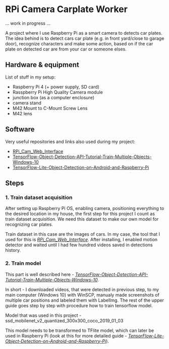 # RPi Camera Carplate Worker

... work in progress ...

A project where I use Raspberry Pi as a smart camera to detects car plates. The idea behind is to detect cars car plate (e.g. in front yard/close to garage door), recognize characters and make some action, based on if the car plate on detected car are from your car or someone elses. 

## Hardware & equipment

List of stuff in my setup:
* Raspberry Pi 4 (+ power supply, SD card)
* Rasspberry Pi High Quality Camera module
* junction box (as a computer enclosure)
* camera stand
* M42 Mount to C-Mount Screw Lens
* M42 lens


## Software

Very useful repositories and links also used during my project:
* [RPi_Cam_Web_Interface](https://github.com/silvanmelchior/RPi_Cam_Web_Interface)
* [
TensorFlow-Object-Detection-API-Tutorial-Train-Multiple-Objects-Windows-10](https://github.com/EdjeElectronics/TensorFlow-Object-Detection-API-Tutorial-Train-Multiple-Objects-Windows-10)
* [TensorFlow-Lite-Object-Detection-on-Android-and-Raspberry-Pi](https://github.com/EdjeElectronics/TensorFlow-Lite-Object-Detection-on-Android-and-Raspberry-Pi)


## Steps

### 1. Train dataset acquisition

After setting up Raspberry Pi OS, enabling camera, positioning everything to the desired location in my house, the first step for this project I count as train dataset acquisition. We need this dataset to make our own model for recognizing car plates.

Train dataset in this case are the images of cars. In my case, the tool that I used for this is [_RPi_Cam_Web_Interface_](https://github.com/silvanmelchior/RPi_Cam_Web_Interface). After installing, I enabled motion detector and waited until I had few hundred videos saved in detections history.

### 2. Train model

This part is well described here - [
_TensorFlow-Object-Detection-API-Tutorial-Train-Multiple-Objects-Windows-10_](https://github.com/EdjeElectronics/TensorFlow-Object-Detection-API-Tutorial-Train-Multiple-Objects-Windows-10).

In short - I downloaded videos, that were detected in previous step, to my main computer (Windows 10) with WinSCP, manualy made screenshots of multiple car positions and labeled them with LabelImg. The rest of the upper guide goes step by step with procedure how to train tensorflow model.

Model that was used in this project - ssd_mobilenet_v2_quantized_300x300_coco_2019_01_03

This model needs to be transformed to TFlite model, which can later be used in Raspberry Pi (look at this for more detailed guide - [_TensorFlow-Lite-Object-Detection-on-Android-and-Raspberry-Pi_](https://github.com/EdjeElectronics/TensorFlow-Lite-Object-Detection-on-Android-and-Raspberry-Pi)).